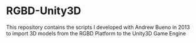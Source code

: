 RGBD-Unity3D
============

This repository contains the scripts I developed with Andrew Bueno in 2013 to import 3D models from the RGBD Platform to the Unity3D Game Engine
